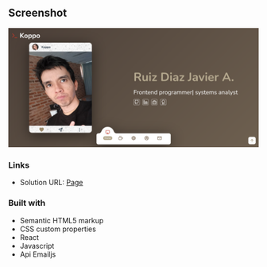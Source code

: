 ## Screenshot
![Design preview ](./src/Img/Screenshot.png)

### Links

- Solution URL: [Page](https://javier1793-op.github.io/Javier_Porfolio/)


### Built with

- Semantic HTML5 markup
- CSS custom properties
- React
- Javascript
- Api Emailjs